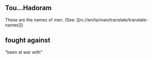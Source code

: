 ## Tou...Hadoram ##

These are the names of men. (See: [[rc://en/ta/man/translate/translate-names]])

## fought against ##

"been at war with"